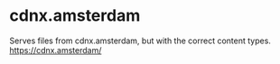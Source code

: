 # cdnx.amsterdam
Serves files from cdnx.amsterdam, but with the correct content types. https://cdnx.amsterdam/
